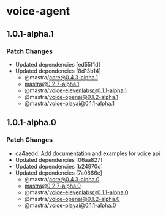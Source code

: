 # voice-agent

## 1.0.1-alpha.1

### Patch Changes

- Updated dependencies [ed55f1d]
- Updated dependencies [8d13b14]
  - @mastra/core@0.4.3-alpha.1
  - mastra@0.2.7-alpha.1
  - @mastra/voice-elevenlabs@0.1.1-alpha.1
  - @mastra/voice-openai@0.1.2-alpha.1
  - @mastra/voice-playai@0.1.1-alpha.1

## 1.0.1-alpha.0

### Patch Changes

- ca4aedd: Add documentation and examples for voice api
- Updated dependencies [06aa827]
- Updated dependencies [b24970d]
- Updated dependencies [7a0866e]
  - @mastra/core@0.4.3-alpha.0
  - mastra@0.2.7-alpha.0
  - @mastra/voice-elevenlabs@0.1.1-alpha.0
  - @mastra/voice-openai@0.1.2-alpha.0
  - @mastra/voice-playai@0.1.1-alpha.0
